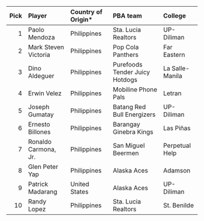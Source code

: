 |   Pick | Player               | Country of Origin*   | PBA team                       | College         |
|-------:|:---------------------|:---------------------|:-------------------------------|:----------------|
|      1 | Paolo Mendoza        | Philippines          | Sta. Lucia Realtors            | UP-Diliman      |
|      2 | Mark Steven Victoria | Philippines          | Pop Cola Panthers              | Far Eastern     |
|      3 | Dino Aldeguer        | Philippines          | Purefoods Tender Juicy Hotdogs | La Salle-Manila |
|      4 | Erwin Velez          | Philippines          | Mobiline Phone Pals            | Letran          |
|      5 | Joseph Gumatay       | Philippines          | Batang Red Bull Energizers     | UP-Diliman      |
|      6 | Ernesto Billones     | Philippines          | Barangay Ginebra Kings         | Las Piñas       |
|      7 | Ronaldo Carmona, Jr. | Philippines          | San Miguel Beermen             | Perpetual Help  |
|      8 | Glen Peter Yap       | Philippines          | Alaska Aces                    | Adamson         |
|      9 | Patrick Madarang     | United States        | Alaska Aces                    | UP-Diliman      |
|     10 | Randy Lopez          | Philippines          | Sta. Lucia Realtors            | St. Benilde     |